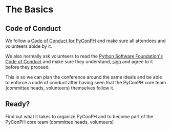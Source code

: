 # The Basics

## Code of Conduct
We follow a [Code of Conduct for PyConPH](https://github.com/pythonph/pycon-2015/blob/master/coc.rst) and make sure all attendees and volunteers abide by it.

We also normally ask volunteers to read the [Python Software Foundation's Code of Conduct](https://www.python.org/psf/codeofconduct/) and make sure they understand, [sign](https://docs.google.com/forms/d/1mky-a8ZQ8b9kLvE0bwURETJWHX0opO2tTBleRzcdW3g/viewform) and agree to it before they proceed.

This is so we can plan the conference around the same ideals and be able to enforce a code of conduct after having seen that the PyConPH core team (committee heads, volunteers) themselves follow it. 

##  Ready?
Find out what it takes to organize PyConPH and to become part of the PyConPH core team (committee heads, volunteers) 